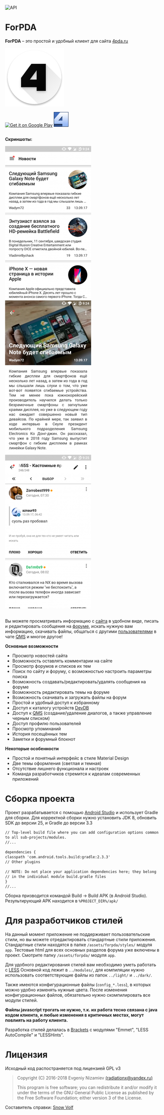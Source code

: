 ![API](https://img.shields.io/badge/API-19%2B-blue.svg?style=flat)
# ForPDA #

**ForPDA** – это простой и удобный клиент для сайта [4pda.ru](http://4pda.ru/)

<a href="http://4pda.ru/forum/index.php?showtopic=820313" target="_blank"><img src="https://raw.githubusercontent.com/RadiationX/ForPDA/master/gh_res/logo.png" height="192px" alt="Логотип ForPDA" /></a>

<a href="https://play.google.com/store/apps/details?id=ru.forpdateam.forpda"><img alt="Get it on Google Play" src="https://play.google.com/intl/ru_ru/badges/images/apps/ru-play-badge.png" height="48px"/></a>
<a href="http://4pda.ru/forum/index.php?showtopic=820313" target="_blank"><img src="https://raw.githubusercontent.com/RadiationX/ForPDA/master/gh_res/icon_4pda.png" height="48px" alt="Тема на форуме 4PDA" /></a>

##
**Скриншоты:**

![](https://raw.githubusercontent.com/RadiationX/ForPDA/master/gh_res/screen1.png)![](https://raw.githubusercontent.com/RadiationX/ForPDA/master/gh_res/screen2.png)![](https://raw.githubusercontent.com/RadiationX/ForPDA/master/gh_res/screen3.png)
##

Вы можете просматривать информацию с [сайта](http://4pda.ru/) в удобном виде, писать и редактировать сообщения на [форуме](http://4pda.ru/forum/index.php?act=idx), искать нужную вам информацию, скачивать файлы, общаться с другими [пользователями](http://4pda.ru/forum/index.php?act=Members) в чате [QMS](http://4pda.ru/forum/index.php?act=qms&code=no) и многое другое! 

**Основные возможности**

- Просмотр новостей сайта
- Возможность оставлять комментарии на сайте
- Просмотр форумов и списков их тем
- Поиск по сайту и форуму, с возможностью настроить параметры поиска
- Возможность создавать/редактировать/удалять сообщения на форуме
- Возможность редактировать темы на форуме
- Возможность скачивать и загружать файлы на форум
- Простой и удобный доступ к избранному
- Доступ к каталогу устройств [DevDB](http://4pda.ru/devdb)
- Доступ к [QMS](http://4pda.ru/forum/index.php?act=qms&code=no) (создание/удаление диалогов, а также управление черным списком)
- Доступ профилю пользователей
- Просмотр упоминаний
- История посещённых тем
- Заметки и форумный блокнот

**Некоторые особенности**

- Простой и понятный интерфейс в стиле Material Design
- Две темы оформления (светлая и темная)
- Отсутствие лишнего функционала и настроек
- Команда разработчиков стремится к идеалам современных приложений

##
# Сборка проекта #
Проект разрабатывается с помощью [Android Studio](https://developer.android.com/studio/index.html) и использует Gradle для сборки. Для корректной сборки нужно установить JDK 8, обновить SDK до версии 25, и Gradle до версии 3.3

    // Top-level build file where you can add configuration options common to all sub-projects/modules.
    //...
    
    dependencies {
    classpath 'com.android.tools.build:gradle:2.3.3'
    // Other plugins
    
    // NOTE: Do not place your application dependencies here; they belong
    // in the individual module build.gradle files
    }
    //...

Сборка призводится командой Build -> Build APK (в Android Studio). Результирующий APK находится в `%PROJECT_DIR%/apk/`

# Для разработчиков стилей #
На данный момент приложение не поддерживает пользовательские стили, но вы можете отредактировать стандартные стили приложения. Стандартные стили находятся в папке `/assets/forpda/styles/`  модуля `app`.
Тестовые html для всех основных разделов форума уже включены в проект. Смотрите папку `/assets/forpda/`  модуля `app`.

Для удобного редактирования стилей вам необходимо уметь работать с [LESS](http://lesscss.org/)
Основной код лежит в `../modules/`, для компиляции нужно использовать соответствующие файлы из папок `../light/` и `../dark/`.

Также имеются конфигурационные файлы (`config_*.less`), в которых можно удобно изменять нужные цвета. После изменения конфигурационных файлов, обязательно нужно скомпилировать все модули стилей.

**Файлы javascript трогать не нужно, т.к. их работа тесно связана с java кодом клиента, и любые изменения в критичных местах, могут повлиять на работу клиента.**

Разработка стилей делалась в [Brackets](http://brackets.io/) с модулями "Emmet", "LESS AutoCompile" и "LESSHints".

# Лицензия #
Исходный код распостраняется под лицензией GPL v3

> Copyright (C) 2016-2018  Evgeniy Nizamiev [(radiationx@yandex.ru)](mailto:radiationx@yandex.ru)
> 
> This program is free software; you can redistribute it and/or modify
> it under the terms of the GNU General Public License as published by
> the Free Software Foundation; either version 3 of the License.


Составитель справки: [Snow Volf](https://github.com/SnowVolf)
